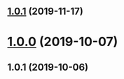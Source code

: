 ## [1.0.1](https://github.com/dkimura/release-sandbox/compare/v1.0.0...v1.0.1) (2019-11-17)



# [1.0.0](https://github.com/dkimura/release-sandbox/compare/1.0.1...v1.0.0) (2019-10-07)



## 1.0.1 (2019-10-06)



